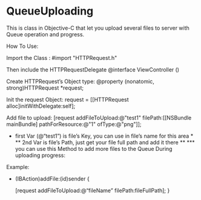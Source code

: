 QueueUploading
==============

This is class in Objective-C that let you upload several files to server with Queue operation and progress.
 
How To Use:

Import the Class :
#import "HTTPRequest.h"

Then include the HTTPRequestDelegate
@interface ViewController ()<HTTPRequestDelegate>

Create HTTPRequest’s Object type:
@property (nonatomic, strong)HTTPRequest *request;


Init the request Object:
request = [[HTTPRequest alloc]initWithDelegate:self];

Add file to upload:
[request addFileToUpload:@"test1" filePath:[[NSBundle mainBundle] pathForResource:@"1" ofType:@"png"]];

* first Var (@“test1”) is file’s Key, you can use in file’s name for this area *
** 2nd Var is file’s Path, just get your file full path and add it there **
*** you can use this Method to add more files to the Queue During uploading progress:

Example:
- (IBAction)addFile:(id)sender {
    
    [request addFileToUpload:@“fileName” filePath:fileFullPath];
}  


